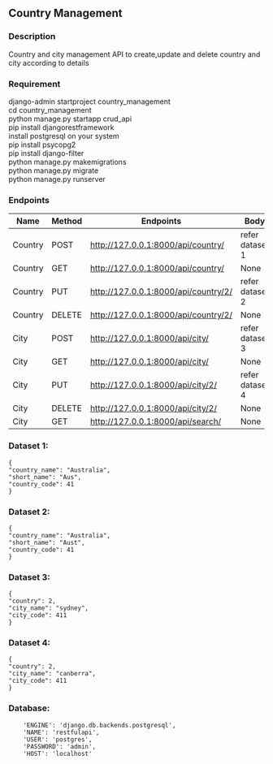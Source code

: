## Country Management

### Description
Country and city management API to create,update and delete country and city according to details

### Requirement
django-admin startproject country_management <br />
cd country_management <br />
python manage.py startapp crud_api <br />
pip install djangorestframework <br />
install postgresql on your system <br />
pip install psycopg2 <br />
pip install django-filter <br />
python manage.py makemigrations <br />
python manage.py migrate <br />
python manage.py runserver

### Endpoints

Name          | Method        |               Endpoints                 |      Body            |
------------- | ------------- | --------------------------------------  | -------------------- |
Country       | POST          |  http://127.0.0.1:8000/api/country/     |   refer dataset 1    |       
Country       | GET           |  http://127.0.0.1:8000/api/country/     |   None               |
Country       | PUT           |  http://127.0.0.1:8000/api/country/2/   |   refer dataset 2    |
Country       | DELETE        |  http://127.0.0.1:8000/api/country/2/   |   None               |
City          | POST          |  http://127.0.0.1:8000/api/city/        |   refer dataset 3    |
City          | GET           |  http://127.0.0.1:8000/api/city/        |   None               |
City          | PUT           |  http://127.0.0.1:8000/api/city/2/      |   refer dataset 4    |
City          | DELETE        |  http://127.0.0.1:8000/api/city/2/      |   None               |
City          | GET           |  http://127.0.0.1:8000/api/search/      |   None               |

### Dataset 1:
    {
    "country_name": "Australia",
    "short_name": "Aus",
    "country_code": 41
    }

### Dataset 2:
    {
    "country_name": "Australia",
    "short_name": "Aust",
    "country_code": 41
    }

### Dataset 3:
    {
    "country": 2,
    "city_name": "sydney",
    "city_code": 411
    }

### Dataset 4:
    {
    "country": 2,
    "city_name": "canberra",
    "city_code": 411
    }

### Database:
<!-- Please change credentials accordingly -->
        'ENGINE': 'django.db.backends.postgresql',
        'NAME': 'restfulapi',
        'USER': 'postgres',
        'PASSWORD': 'admin',
        'HOST': 'localhost'


